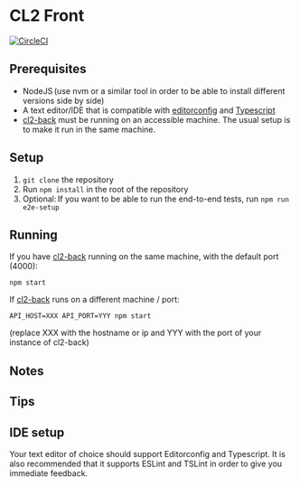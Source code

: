 # CL2 Front

[![CircleCI](https://circleci.com/gh/CitizenLabDotCo/cl2-front.svg?style=svg&circle-token=46bc7ddacbeec9135870cb8765c2968f590ed7e6)](https://circleci.com/gh/CitizenLabDotCo/cl2-front)



## Prerequisites
- NodeJS (use nvm or a similar tool in order to be able to install different versions side by side)
- A text editor/IDE that is compatible with [editorconfig]() and [Typescript]()
- [cl2-back](https://github.com/CitizenLabDotCo/cl2-back) must be running on an accessible machine. The usual setup is to make it run in the same machine.

## Setup
1. `git clone` the repository
2. Run `npm install` in the root of the repository
3. Optional: If you want to be able to run the end-to-end tests, run `npm run e2e-setup`

## Running

If you have [cl2-back](https://github.com/CitizenLabDotCo/cl2-back) running on the same machine, with the default port (4000):
```
npm start
```

If [cl2-back](https://github.com/CitizenLabDotCo/cl2-back) runs on a different machine / port:
```
API_HOST=XXX API_PORT=YYY npm start
```
(replace XXX with the hostname or ip and YYY with the port of your instance of cl2-back)

## Notes


## Tips


## IDE setup

Your text editor of choice should support Editorconfig and Typescript.
It is also recommended that it supports ESLint and TSLint in order to give you immediate feedback.
